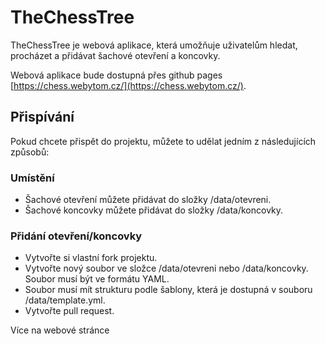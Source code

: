 # TheChessTree

TheChessTree je webová aplikace, která umožňuje uživatelům hledat, procházet a přidávat šachové otevření a koncovky. 

Webová aplikace bude dostupná přes github pages [https://chess.webytom.cz/](https://chess.webytom.cz/).

## Přispívání

Pokud chcete přispět do projektu, můžete to udělat jedním z následujících způsobů:

### Umístění
* Šachové otevření můžete přidávat do složky /data/otevreni.
* Šachové koncovky můžete přidávat do složky /data/koncovky.

### Přidání otevření/koncovky
* Vytvořte si vlastní fork projektu.
* Vytvořte nový soubor ve složce /data/otevreni nebo /data/koncovky. Soubor musí být ve formátu YAML.
* Soubor musí mít strukturu podle šablony, která je dostupná v souboru /data/template.yml.
* Vytvořte pull request.

Více na webové stránce


